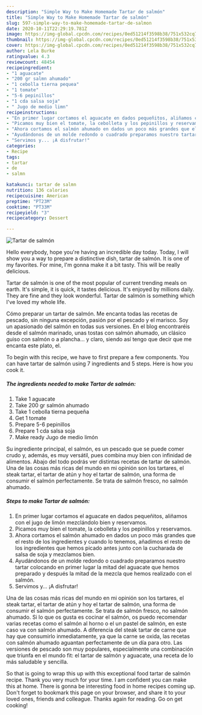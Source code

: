 ```yaml
---
description: "Simple Way to Make Homemade Tartar de salmón"
title: "Simple Way to Make Homemade Tartar de salmón"
slug: 597-simple-way-to-make-homemade-tartar-de-salmon
date: 2020-10-11T22:29:19.781Z
image: https://img-global.cpcdn.com/recipes/0ed51214f3598b38/751x532cq70/tartar-de-salmon-foto-principal.jpg
thumbnail: https://img-global.cpcdn.com/recipes/0ed51214f3598b38/751x532cq70/tartar-de-salmon-foto-principal.jpg
cover: https://img-global.cpcdn.com/recipes/0ed51214f3598b38/751x532cq70/tartar-de-salmon-foto-principal.jpg
author: Lela Burke
ratingvalue: 4.3
reviewcount: 48454
recipeingredient:
- "1 aguacate"
- "200 gr salmn ahumado"
- "1 cebolla tierna pequea"
- "1 tomate"
- "5-6 pepinillos"
- "1 cda salsa soja"
- " Jugo de medio limn"
recipeinstructions:
- "En primer lugar cortamos el aguacate en dados pequeñitos, aliñamos con el jugo de limón mezclándolo bien y reservamos."
- "Picamos muy bien el tomate, la cebolleta y los pepinillos y reservamos."
- "Ahora cortamos el salmón ahumado en dados un poco más grandes que el resto de los ingredientes y cuando lo tenemos, añadimos el resto de los ingredientes que hemos picado antes junto con la cucharada de salsa de soja y mezclamos bien."
- "Ayudándonos de un molde redondo o cuadrado preparamos nuestro tartar colocando en primer lugar la mitad del aguacate que hemos preparado y después la mitad de la mezcla que hemos realizado con el salmón."
- "Servimos y... ¡A disfrutar!"
categories:
- Recipe
tags:
- tartar
- de
- salmn

katakunci: tartar de salmn 
nutrition: 136 calories
recipecuisine: American
preptime: "PT23M"
cooktime: "PT33M"
recipeyield: "3"
recipecategory: Dessert

---
```



![Tartar de salmón](https://img-global.cpcdn.com/recipes/0ed51214f3598b38/751x532cq70/tartar-de-salmon-foto-principal.jpg)

Hello everybody, hope you're having an incredible day today. Today, I will show you a way to prepare a distinctive dish, tartar de salmón. It is one of my favorites. For mine, I'm gonna make it a bit tasty. This will be really delicious.

Tartar de salmón is one of the most popular of current trending meals on earth. It's simple, it is quick, it tastes delicious. It's enjoyed by millions daily. They are fine and they look wonderful. Tartar de salmón is something which I've loved my whole life.

Cómo preparar un tartar de salmón. Me encanta todas las recetas de pescado, sin ninguna excepción, pasión por el pescado y el marisco. Soy un apasionado del salmón en todas sus versiones. En el blog encontraréis desde el salmón marinado, unas tostas con salmón ahumado, un clásico guiso con salmón o a plancha… y claro, siendo así tengo que decir que me encanta este plato, el.


To begin with this recipe, we have to first prepare a few components. You can have tartar de salmón using 7 ingredients and 5 steps. Here is how you cook it.

<!--inarticleads1-->

##### The ingredients needed to make Tartar de salmón:

1. Take 1 aguacate
1. Take 200 gr salmón ahumado
1. Take 1 cebolla tierna pequeña
1. Get 1 tomate
1. Prepare 5-6 pepinillos
1. Prepare 1 cda salsa soja
1. Make ready  Jugo de medio limón


Su ingrediente principal, el salmón, es un pescado que se puede comer crudo y, además, es muy versátil, pues combina muy bien con infinidad de alimentos. Abajo del todo podrás ver distintas recetas de tartar de salmón. Una de las cosas más ricas del mundo en mi opinión son los tartares, el steak tartar, el tartar de atún y hoy el tartar de salmón, una forma de consumir el salmón perfectamente. Se trata de salmón fresco, no salmón ahumado. 

<!--inarticleads2-->

##### Steps to make Tartar de salmón:

1. En primer lugar cortamos el aguacate en dados pequeñitos, aliñamos con el jugo de limón mezclándolo bien y reservamos.
1. Picamos muy bien el tomate, la cebolleta y los pepinillos y reservamos.
1. Ahora cortamos el salmón ahumado en dados un poco más grandes que el resto de los ingredientes y cuando lo tenemos, añadimos el resto de los ingredientes que hemos picado antes junto con la cucharada de salsa de soja y mezclamos bien.
1. Ayudándonos de un molde redondo o cuadrado preparamos nuestro tartar colocando en primer lugar la mitad del aguacate que hemos preparado y después la mitad de la mezcla que hemos realizado con el salmón.
1. Servimos y... ¡A disfrutar!


Una de las cosas más ricas del mundo en mi opinión son los tartares, el steak tartar, el tartar de atún y hoy el tartar de salmón, una forma de consumir el salmón perfectamente. Se trata de salmón fresco, no salmón ahumado. Si lo que os gusta es cocinar el salmón, os puedo recomendar varias recetas como el salmón al horno o el un pastel de salmón, en este caso va con salmón ahumado. A diferencia del steak tartar de carne que hay que consumirlo inmediatamente, ya que la carne se oxida, las recetas con salmón ahumado aguantan perfectamente de un día para otro. Las versiones de pescado son muy populares, especialmente una combinación que triunfa en el mundo fit: el tartar de salmón y aguacate, una receta de lo más saludable y sencilla. 

So that is going to wrap this up with this exceptional food tartar de salmón recipe. Thank you very much for your time. I am confident you can make this at home. There is gonna be interesting food in home recipes coming up. Don't forget to bookmark this page on your browser, and share it to your loved ones, friends and colleague. Thanks again for reading. Go on get cooking!

